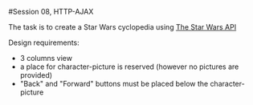 #Session 08, HTTP-AJAX

<p>The task is to create a Star Wars cyclopedia using <a href="http://swapi.co/">The Star Wars API </a></p>
<p>Design requirements:</p>
<ul>
 <li>3 columns view</li>
 <li>a place for character-picture is reserved (however no pictures are provided)</li>
 <li>&quotBack&quot and &quotForward&quot buttons must be placed below the character-picture</li>
</ul>
